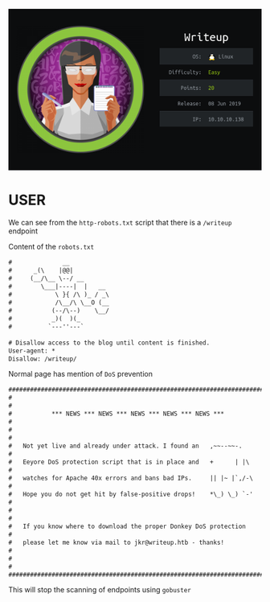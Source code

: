 ![](./logo.png)

# USER

We can see from the `http-robots.txt` script that there is a `/writeup` endpoint

Content of the `robots.txt`

```
#              __
#      _(\    |@@|
#     (__/\__ \--/ __
#        \___|----|  |   __
#            \ }{ /\ )_ / _\
#            /\__/\ \__O (__
#           (--/\--)    \__/
#           _)(  )(_
#          `---''---`

# Disallow access to the blog until content is finished.
User-agent: * 
Disallow: /writeup/
```

Normal page has mention of `DoS` prevention
```
########################################################################
#                                                                      #
#           *** NEWS *** NEWS *** NEWS *** NEWS *** NEWS ***           #
#                                                                      #
#   Not yet live and already under attack. I found an   ,~~--~~-.      #
#   Eeyore DoS protection script that is in place and   +      | |\    #
#   watches for Apache 40x errors and bans bad IPs.     || |~ |`,/-\   #
#   Hope you do not get hit by false-positive drops!    *\_) \_) `-'   #
#                                                                      #
#   If you know where to download the proper Donkey DoS protection     #
#   please let me know via mail to jkr@writeup.htb - thanks!           #
#                                                                      #
########################################################################
```

This will stop the scanning of endpoints using `gobuster`